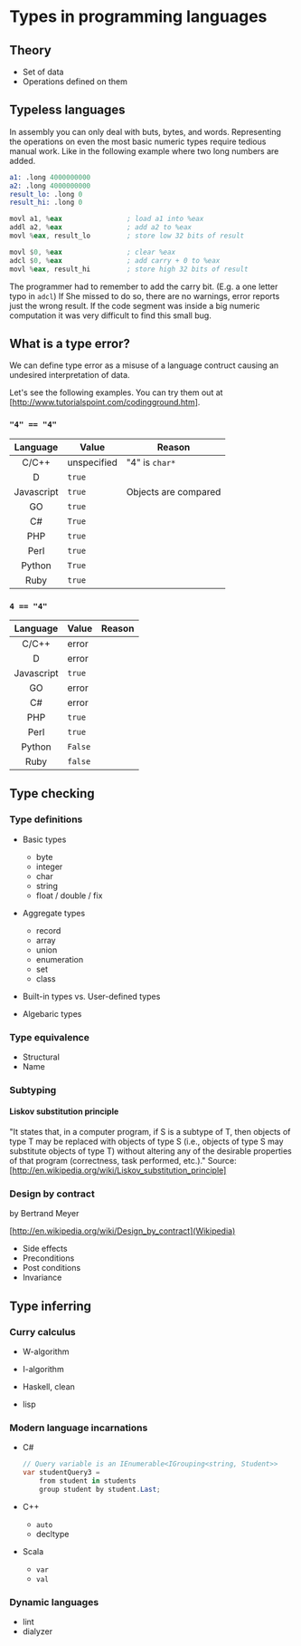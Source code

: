 # Types in programming languages

## Theory

* Set of data
* Operations defined on them

## Typeless languages

In assembly you can only deal with buts, bytes, and
words. Representing the operations on even the most basic numeric
types require tedious manual work. Like in the following example where
two long numbers are added.

```asm
a1: .long 4000000000
a2: .long 4000000000
result_lo: .long 0
result_hi: .long 0

movl a1, %eax                ; load a1 into %eax
addl a2, %eax                ; add a2 to %eax
movl %eax, result_lo         ; store low 32 bits of result

movl $0, %eax                ; clear %eax
adcl $0, %eax                ; add carry + 0 to %eax
movl %eax, result_hi         ; store high 32 bits of result
```

The programmer had to remember to add the carry bit. (E.g. a one
letter typo in ```adcl```) If She missed to do so, there are no
warnings, error reports just the wrong result. If the code segment was
inside a big numeric computation it was very difficult to find this
small bug.

## What is a type error?

We can define type error as a misuse of a language contruct causing an
undesired interpretation of data.

Let's see the following examples. You can try them out at [http://www.tutorialspoint.com/codingground.htm].

### ```"4" == "4"```

| Language | Value | Reason |
|:--------:|-------|--------|
|C/C++     | unspecified | "4" is ```char*```   |
|D         | ```true```  | |
|Javascript| ```true```  | Objects are compared |
|GO        | ```true```  | |
|C#        | ```True```  | |
|PHP       | ```true```  | |
|Perl      | ```true```  | |
|Python    | ```True```  | |
|Ruby      | ```true```  | |

### ```4 == "4"```

| Language | Value | Reason |
|:--------:|-------|--------|
|C/C++     | error | |
|D         | error | |
|Javascript| ```true``` | |
|GO        | error | |
|C#        | error | |
|PHP       | ```true``` | |
|Perl      | ```true``` | |
|Python    | ```False``` | |
|Ruby      | ```false``` | |

## Type checking

### Type definitions

* Basic types
  - byte
  - integer
  - char
  - string
  - float / double / fix

* Aggregate types
  - record
  - array
  - union
  - enumeration
  - set
  - class

* Built-in types vs. User-defined types
* Algebaric types

### Type equivalence

* Structural
* Name

### Subtyping

#### Liskov substitution principle

"It states that, in a computer program, if S is a subtype of T, then objects of type T may be replaced with objects of type S (i.e., objects of type S may substitute objects of type T) without altering any of the desirable properties of that program (correctness, task performed, etc.)."
Source: [http://en.wikipedia.org/wiki/Liskov_substitution_principle]

### Design by contract

by Bertrand Meyer

[http://en.wikipedia.org/wiki/Design_by_contract](Wikipedia)

* Side effects
* Preconditions
* Post conditions
* Invariance

## Type inferring

### Curry calculus

* W-algorithm
* I-algorithm

* Haskell, clean
* lisp

### Modern language incarnations

* C#

    ```C#
    // Query variable is an IEnumerable<IGrouping<string, Student>> 
    var studentQuery3 =
        from student in students
        group student by student.Last;
    ```

* C++
  - ```auto```
  - decltype
* Scala
  - ```var```
  - ```val```

### Dynamic languages

* lint
* dialyzer



